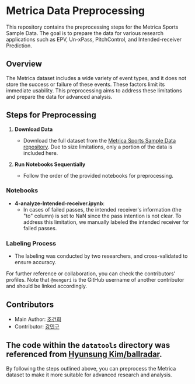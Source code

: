 # Metrica Data Preprocessing

This repository contains the preprocessing steps for the Metrica Sports Sample Data. The goal is to prepare the data for various research applications such as EPV, Un-xPass, PitchControl, and Intended-receiver Prediction.

## Overview

The Metrica dataset includes a wide variety of event types, and it does not store the success or failure of these events. These factors limit its immediate usability. This preprocessing aims to address these limitations and prepare the data for advanced analysis.

## Steps for Preprocessing

1. **Download Data**
   - Download the full dataset from the [Metrica Sports Sample Data repository](https://github.com/metrica-sports/sample-data). Due to size limitations, only a portion of the data is included here.

2. **Run Notebooks Sequentially**
   - Follow the order of the provided notebooks for preprocessing.

### Notebooks

- **4-analyze-Intended-receiver.ipynb**:
  - In cases of failed passes, the intended receiver's information (the "to" column) is set to NaN since the pass intention is not clear. To address this limitation, we manually labeled the intended receiver for failed passes.

### Labeling Process

- The labeling was conducted by two researchers, and cross-validated to ensure accuracy.

For further reference or collaboration, you can check the contributors' profiles. Note that `@menguri` is the GitHub username of another contributor and should be linked accordingly.

## Contributors

- Main Author: [조건희](https://github.com/GunHeeJoe)
- Contributor: [강민구](https://github.com/menguri)
  
The code within the `datatools` directory was referenced from [Hyunsung Kim/ballradar](https://github.com/pientist/ballradar/tree/main/datatools).
---

By following the steps outlined above, you can preprocess the Metrica dataset to make it more suitable for advanced research and analysis.
